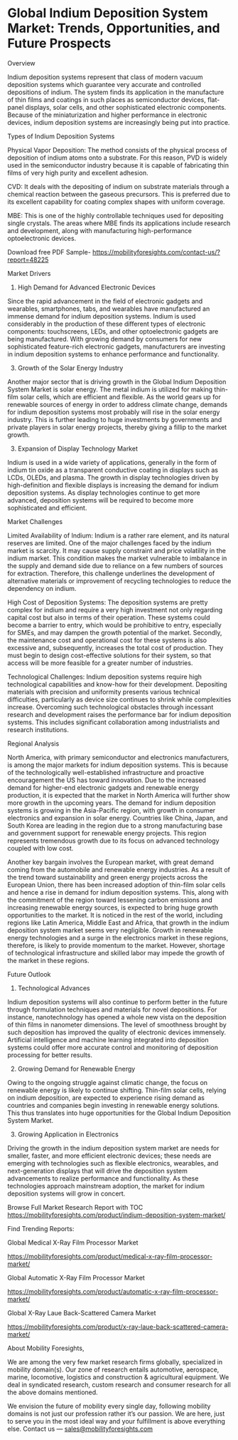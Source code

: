 # Global Indium Deposition System Market: Trends, Opportunities, and Future Prospects

Overview

Indium deposition systems represent that class of modern vacuum deposition systems which guarantee very accurate and controlled depositions of indium. The system finds its application in the manufacture of thin films and coatings in such places as semiconductor devices, flat-panel displays, solar cells, and other sophisticated electronic components. Because of the miniaturization and higher performance in electronic devices, indium deposition systems are increasingly being put into practice.

Types of Indium Deposition Systems

Physical Vapor Deposition: The method consists of the physical process of deposition of indium atoms onto a substrate. For this reason, PVD is widely used in the semiconductor industry because it is capable of fabricating thin films of very high purity and excellent adhesion.

CVD: It deals with the depositing of indium on substrate materials through a chemical reaction between the gaseous precursors. This is preferred due to its excellent capability for coating complex shapes with uniform coverage.

MBE: This is one of the highly controllable techniques used for depositing single crystals. The areas where MBE finds its applications include research and development, along with manufacturing high-performance optoelectronic devices.

Download free PDF Sample- https://mobilityforesights.com/contact-us/?report=48225

Market Drivers

1. High Demand for Advanced Electronic Devices

Since the rapid advancement in the field of electronic gadgets and wearables, smartphones, tabs, and wearables have manufactured an immense demand for indium deposition systems. Indium is used considerably in the production of these different types of electronic components: touchscreens, LEDs, and other optoelectronic gadgets are being manufactured. With growing demand by consumers for new sophisticated feature-rich electronic gadgets, manufacturers are investing in indium deposition systems to enhance performance and functionality.

3. Growth of the Solar Energy Industry

Another major sector that is driving growth in the Global Indium Deposition System Market is solar energy. The metal indium is utilized for making thin-film solar cells, which are efficient and flexible. As the world gears up for renewable sources of energy in order to address climate change, demands for indium deposition systems most probably will rise in the solar energy industry. This is further leading to huge investments by governments and private players in solar energy projects, thereby giving a fillip to the market growth.

3. Expansion of Display Technology Market

Indium is used in a wide variety of applications, generally in the form of indium tin oxide as a transparent conductive coating in displays such as LCDs, OLEDs, and plasma. The growth in display technologies driven by high-definition and flexible displays is increasing the demand for indium deposition systems. As display technologies continue to get more advanced, deposition systems will be required to become more sophisticated and efficient.

Market Challenges

Limited Availability of Indium: Indium is a rather rare element, and its natural reserves are limited. One of the major challenges faced by the indium market is scarcity. It may cause supply constraint and price volatility in the indium market. This condition makes the market vulnerable to imbalance in the supply and demand side due to reliance on a few numbers of sources for extraction. Therefore, this challenge underlines the development of alternative materials or improvement of recycling technologies to reduce the dependency on indium.

High Cost of Deposition Systems: The deposition systems are pretty complex for indium and require a very high investment not only regarding capital cost but also in terms of their operation. These systems could become a barrier to entry, which would be prohibitive to entry, especially for SMEs, and may dampen the growth potential of the market. Secondly, the maintenance cost and operational cost for these systems is also excessive and, subsequently, increases the total cost of production. They must begin to design cost-effective solutions for their system, so that access will be more feasible for a greater number of industries.

Technological Challenges: Indium deposition systems require high technological capabilities and know-how for their development. Depositing materials with precision and uniformity presents various technical difficulties, particularly as device size continues to shrink while complexities increase. Overcoming such technological obstacles through incessant research and development raises the performance bar for indium deposition systems. This includes significant collaboration among industrialists and research institutions.

Regional Analysis

North America, with primary semiconductor and electronics manufacturers, is among the major markets for indium deposition systems. This is because of the technologically well-established infrastructure and proactive encouragement the US has toward innovation. Due to the increased demand for higher-end electronic gadgets and renewable energy production, it is expected that the market in North America will further show more growth in the upcoming years. The demand for indium deposition systems is growing in the Asia-Pacific region, with growth in consumer electronics and expansion in solar energy. Countries like China, Japan, and South Korea are leading in the region due to a strong manufacturing base and government support for renewable energy projects. This region represents tremendous growth due to its focus on advanced technology coupled with low cost.

Another key bargain involves the European market, with great demand coming from the automobile and renewable energy industries. As a result of the trend toward sustainability and green energy projects across the European Union, there has been increased adoption of thin-film solar cells and hence a rise in demand for indium deposition systems. This, along with the commitment of the region toward lessening carbon emissions and increasing renewable energy sources, is expected to bring huge growth opportunities to the market. It is noticed in the rest of the world, including regions like Latin America, Middle East and Africa, that growth in the indium deposition system market seems very negligible. Growth in renewable energy technologies and a surge in the electronics market in these regions, therefore, is likely to provide momentum to the market. However, shortage of technological infrastructure and skilled labor may impede the growth of the market in these regions.

Future Outlook

1. Technological Advances

Indium deposition systems will also continue to perform better in the future through formulation techniques and materials for novel depositions. For instance, nanotechnology has opened a whole new vista on the deposition of thin films in nanometer dimensions. The level of smoothness brought by such deposition has improved the quality of electronic devices immensely. Artificial intelligence and machine learning integrated into deposition systems could offer more accurate control and monitoring of deposition processing for better results.

2. Growing Demand for Renewable Energy

Owing to the ongoing struggle against climatic change, the focus on renewable energy is likely to continue shifting. Thin-film solar cells, relying on indium deposition, are expected to experience rising demand as countries and companies begin investing in renewable energy solutions. This thus translates into huge opportunities for the Global Indium Deposition System Market.

3. Growing Application in Electronics

Driving the growth in the indium deposition system market are needs for smaller, faster, and more efficient electronic devices; these needs are emerging with technologies such as flexible electronics, wearables, and next-generation displays that will drive the deposition system advancements to realize performance and functionality. As these technologies approach mainstream adoption, the market for indium deposition systems will grow in concert.

Browse Full Market Research Report with TOC https://mobilityforesights.com/product/indium-deposition-system-market/

Find Trending Reports:

Global Medical X-Ray Film Processor Market

https://mobilityforesights.com/product/medical-x-ray-film-processor-market/

Global Automatic X-Ray Film Processor Market

https://mobilityforesights.com/product/automatic-x-ray-film-processor-market/

Global X-Ray Laue Back-Scattered Camera Market

https://mobilityforesights.com/product/x-ray-laue-back-scattered-camera-market/

About Mobility Foresights,

We are among the very few market research firms globally, specialized in mobility domain(s). Our zone of research entails automotive, aerospace, marine, locomotive, logistics and construction & agricultural equipment. We deal in syndicated research, custom research and consumer research for all the above domains mentioned.

We envision the future of mobility every single day, following mobility domains is not just our profession rather it’s our passion. We are here, just to serve you in the most ideal way and your fulfillment is above everything else. Contact us — sales@mobilityforesights.com
